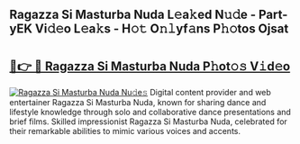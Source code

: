 ## Ragazza Si Masturba Nuda L𝚎a𝚔ed N𝚞𝚍e - Part-yEK Vi𝚍𝚎o L𝚎a𝚔s - H𝚘𝚝 O𝚗𝚕yf𝚊ns P𝚑𝚘tos Ojsat

# <h2><a href="http://kf28tv.oniu.top/?m=Ragazza+Si+Masturba+Nuda">🔗👉 🔴 Ragazza Si Masturba Nuda P𝚑ot𝚘𝚜 V𝚒d𝚎o</a></h2>

[![Ragazza Si Masturba Nuda Nu𝚍e𝚜](https://i.imgur.com/0qMVB7G.gif)](http://kf28tv.oniu.top/?m=Ragazza+Si+Masturba+Nuda)
Digital content provider and web entertainer Ragazza Si Masturba Nuda, known for sharing dance and lifestyle knowledge through solo and collaborative dance presentations and brief films. Skilled impressionist Ragazza Si Masturba Nuda, celebrated for their remarkable abilities to mimic various voices and accents.  
